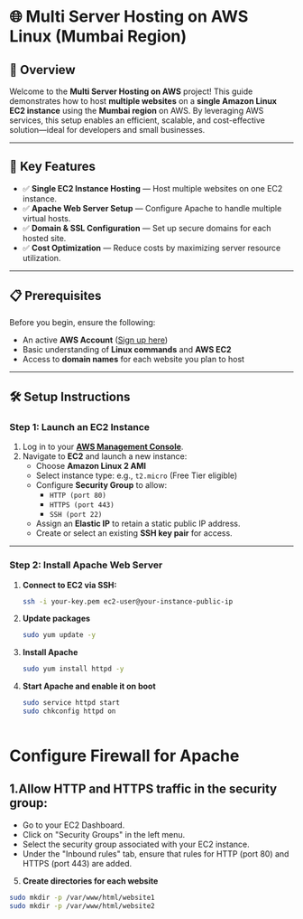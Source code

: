 # 🌐 Multi Server Hosting on AWS Linux (Mumbai Region)

## 🚀 Overview

Welcome to the **Multi Server Hosting on AWS** project! This guide demonstrates how to host **multiple websites** on a **single Amazon Linux EC2 instance** using the **Mumbai region** on AWS. By leveraging AWS services, this setup enables an efficient, scalable, and cost-effective solution—ideal for developers and small businesses.

---

## 🔑 Key Features

- ✅ **Single EC2 Instance Hosting** — Host multiple websites on one EC2 instance.
- ✅ **Apache Web Server Setup** — Configure Apache to handle multiple virtual hosts.
- ✅ **Domain & SSL Configuration** — Set up secure domains for each hosted site.
- ✅ **Cost Optimization** — Reduce costs by maximizing server resource utilization.

---

## 📋 Prerequisites

Before you begin, ensure the following:

- An active **AWS Account** ([Sign up here](https://aws.amazon.com/free/))
- Basic understanding of **Linux commands** and **AWS EC2**
- Access to **domain names** for each website you plan to host

---

## 🛠️ Setup Instructions

### Step 1: Launch an EC2 Instance

1. Log in to your **[AWS Management Console](https://console.aws.amazon.com/)**.
2. Navigate to **EC2** and launch a new instance:
   - Choose **Amazon Linux 2 AMI**
   - Select instance type: e.g., `t2.micro` (Free Tier eligible)
   - Configure **Security Group** to allow:
     - `HTTP (port 80)`
     - `HTTPS (port 443)`
     - `SSH (port 22)`
   - Assign an **Elastic IP** to retain a static public IP address.
   - Create or select an existing **SSH key pair** for access.

---

### Step 2: Install Apache Web Server

1. **Connect to EC2 via SSH:**

   ```bash
   ssh -i your-key.pem ec2-user@your-instance-public-ip

2. **Update packages**

   ```bash
   sudo yum update -y

4. **Install Apache**

   ```bash 
   sudo yum install httpd -y

5. **Start Apache and enable it on boot**

   ```bash  
   sudo service httpd start
   sudo chkconfig httpd on
    
# Configure Firewall for Apache
## 1.Allow HTTP and HTTPS traffic in the security group:
- Go to your EC2 Dashboard.
- Click on "Security Groups" in the left menu.
- Select the security group associated with your EC2 instance.
- Under the "Inbound rules" tab, ensure that rules for HTTP (port 80) and HTTPS (port 443) are 
  added.
5. **Create directories for each website**

  ```bash
  sudo mkdir -p /var/www/html/website1
  sudo mkdir -p /var/www/html/website2
